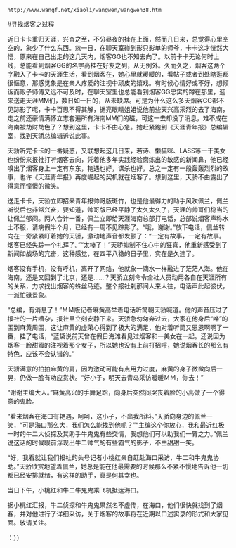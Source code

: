 `http://www.wangf.net/xiaoli/wangwen/wangwen38.htm`

#寻找烟客之过程

近日卡卡重归天涯，兴奋之至，不分昼夜的挂在上面，然而几日来，总觉得心里空空的，象少了什么东西。忽一日，在聊天室碰到形只影单的师爷，卡卡这才恍然大悟，原来在自己出走的这几天内，烟客GG也不知去向了。以前卡卡无论何时上线，总能看到烟客GG的名字高挂在好友之列，从无例外。久而久之，烟客这两个字融入了卡卡的天涯生活，看到烟客在，她心里就暖暖的，看帖子或者到处瞎逛都很惬意，那感觉象是在亲人疼爱的注视中顽皮的嬉戏。有时候心情好或不好，想倾诉而贩子师傅又远不可及时，在聊天室里也总能看到烟客GG忠实的蹲在那里，迎来送走天涯MM们，数日如一日的，从未缺席。可是为什么这么多天烟客GG都不见踪影了呢，卡卡百思不得其解，据亮眼睛姐姐说他前些天兴高采烈的去了海南，走之前还豪情满怀立志套遍所有海南MM们的磁，可这一去却没了消息，难不成在海南被劫财劫色了？想到这里，卡卡不由心急。她赶紧跑到《天涯青年报》总编辑室，找到天骄总编辑诉说此事。

天骄听完卡卡的一番疑惑，又联想起这几日来，若诗、懒猫咪、LASS等一干美女也纷纷来报社打听烟客去向，凭着他多年实践经验磨练出的敏感的新闻鼻，他已经嗅出了烟客身上一定有东东，艳遇也好，谋杀也好，总之一定有一段轰轰烈烈的故事，也许《天涯青年报》再度崛起的契机就在烟客了。想到这里，天骄不由露出了得意而憧憬的微笑。

送走卡卡，天骄立即招来青年报帅哥版斑竹，也是他最得力的助手风吹佩兰，佩兰听说后也非常兴奋，要知道，帅哥版已经平静了太久太久了，天涯的帅哥们稳当的让佩兰郁闷。两人合计一番，佩兰立即给天涯海南总部打电话，总部说烟客声称水土不服，请病假半个月，已经有一周不见踪影了。“哦，谢谢。”放下电话，佩兰转向在一旁紧紧盯着她的天骄，激动地声音都发颤了：“一定有故事，一定有故事。烟客已经失踪一个礼拜了。”“太棒了！”天骄抑制不住心中的狂喜，他重新感受到了新闻如战场的亢奋，这种感觉，在四平八稳的日子里，实在是久违了。

烟客没有手机，没有呼机，离开了网络，他就象一滴水一样融进了茫茫人海。他在海南，还是又回到了北京，还是……？天骄立刻命令全社人员动用各自在天涯所有的关系，力求找出烟客的蛛丝马迹。整个报社刹那间人来人往，电话声此起彼伏，一派忙碌景象。

“总编，有消息了！”ＭＭ版记者麻黄高举着电话听筒朝天骄喊道。他的声音压过了报社的一片嘈杂，报社里立刻安静下来。天骄急匆匆奔过去，大家在他身后“哗”的围到麻黄周围，这让麻黄的虚荣心得到了极大的满足，他对着听筒又恩恩啊啊了一番，挂了电话，“蓝黛说前天曾在假日海滩看见过烟客和一美女在一起。还说因为烟客一脸甜蜜的注视着那个女子，所以她也没有上前打招呼，她说烟客长的那么有特色，应该不会认错的。”

天骄满意的拍拍麻黄的肩，因为激动可能有点用力过度，麻黄的身子微微向后一晃，仍做一脸有功应赏状。“好小子，明天去青岛采访暖暖ＭＭ，你去！”

“谢谢主编大人。”麻黄高兴的手舞足蹈，向身后突然间哭丧着脸的小高做了一个得意的鬼脸。

“看来烟客在海口有艳遇，呵呵，这小子，不出我所料。”天骄向身边的佩兰一笑，“可是海口那么大，我们怎么能找到他呢？”“主编这个你放心，我和最近红极一时的牛二大侦探及其助手牛鬼鬼有些交情，我想他们可以助我们一臂之力。”佩兰说这话的时候眼前浮现出牛二帅气的有些霸气的影子，不由甜甜一笑。

“好，我看就让我们报社的头号记者小桃红亲自赶赴海口采访，牛二和牛鬼鬼协助。”天骄欣赏地望着佩兰，她总是能在他最需要的时候那么不紧不慢地告诉他一切都已经安排就绪，有这样的助手，真是何其幸也。

当日下午，小桃红和牛二牛鬼鬼乘飞机抵达海口。

据小桃红汇报，牛二侦探和牛鬼鬼果然名不虚传，在海口，他们很快就找到了烟客，并对他进行了详细采访，关于烟客的故事将在近期以口述实录的形式和大家见面。敬请关注。

：））